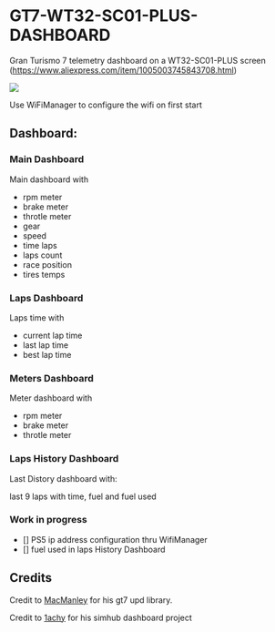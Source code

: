 # GT7-WT32-SC01-PLUS-DASHBOARD

Gran Turismo 7 telemetry dashboard on a WT32-SC01-PLUS screen (https://www.aliexpress.com/item/1005003745843708.html)

![](assets/wt32.avif)

Use WiFiManager to configure the wifi on first start

## Dashboard:

### Main Dashboard

Main dashboard with 
* rpm meter
* brake meter
* throtle meter
* gear
* speed
* time laps
* laps count
* race position
* tires temps

### Laps Dashboard

Laps time with 
* current lap time
* last lap time
* best lap time
  
### Meters Dashboard
Meter dashboard with
* rpm meter
* brake meter
* throtle meter
  
### Laps History Dashboard

Last Distory dashboard with:

last 9 laps with time, fuel and fuel used

### Work in progress

  - [] PS5 ip address configuration thru WifiManager
  - [] fuel used in laps History Dashboard


## Credits

Credit to [MacManley](https://github.com/MacManley/gt7-udp) for his gt7 upd library.

Credit to [1achy](https://github.com/1achy/https---github.com-1achy-SIMHUB-ESP32---SUNTON-screen) for his simhub dashboard project